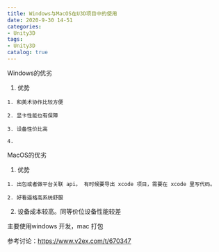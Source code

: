 ```yaml
---
title: Windows与MacOS在U3D项目中的使用
date: 2020-9-30 14-51
categories:
- Unity3D
tags:
- Unity3D
catalog: true
---
```


Windows的优劣

  1. 优势

    1. 和美术协作比较方便

    2. 显卡性能也有保障

    3. 设备性价比高

    4.   

MacOS的优劣

  1. 优势

    1. 出包或者做平台关联 api。 有时候要导出 xcode 项目，需要在 xcode 里写代码。

    2. 好看逼格高系统舒服

  2. 设备成本较高。同等价位设备性能较差

主要使用windows 开发，mac 打包

参考讨论：<https://www.v2ex.com/t/670347>

